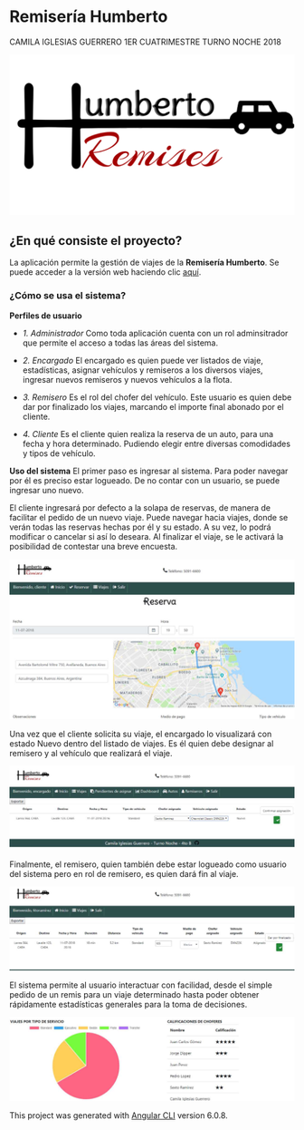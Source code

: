 # Remisería Humberto
CAMILA IGLESIAS GUERRERO 
1ER CUATRIMESTRE TURNO NOCHE 2018

![Screen](https://github.com/camilaiglesiasguerrero/TP_LAB_4_2018/blob/master/RemiseriaHumberto/src/assets/Imagenes/Readme/Logo.png)

## ¿En qué consiste el proyecto?
La aplicación permite la gestión de viajes de la **Remisería Humberto**.
Se puede acceder a la versión web haciendo clic [aquí](http://remiseriahumberto.000webhostapp.com).

### ¿Cómo se usa el sistema? 

**Perfiles de usuario**
- *1. Administrador*
Como toda aplicación cuenta con un rol adminsitrador que permite el acceso a todas las áreas del sistema.

- *2. Encargado*
El encargado es quien puede ver listados de viaje, estadísticas, asignar vehículos y remiseros a los diversos viajes, ingresar nuevos remiseros y nuevos vehículos a la flota.

- *3. Remisero*
Es el rol del chofer del vehículo. Este usuario es quien debe dar por finalizado los viajes, marcando el importe final abonado por el cliente.

- *4. Cliente*
Es el cliente quien realiza la reserva de un auto, para una fecha y hora determinado. Pudiendo elegir entre diversas comodidades y tipos de vehículo. 

**Uso del sistema**
El primer paso es ingresar al sistema. Para poder navegar por él es preciso estar logueado. De no contar con un usuario, se puede ingresar uno nuevo.

El cliente ingresará por defecto a la solapa de reservas, de manera de facilitar el pedido de un nuevo viaje. Puede navegar hacia viajes, donde se verán todas las reservas hechas por él y su estado. 
A su vez, lo podrá modificar o cancelar si así lo deseara. 
Al finalizar el viaje, se le activará la posibilidad de contestar una breve encuesta. 

![PantallaCliente](https://github.com/camilaiglesiasguerrero/TP_LAB_4_2018/blob/master/RemiseriaHumberto/src/assets/Imagenes/Readme/screenCliente.jpg)


Una vez que el cliente solicita su viaje, el encargado lo visualizará con estado Nuevo dentro del listado de viajes. Es él quien debe designar al remisero y al vehículo que realizará el viaje. 

![PantallaEncargado](https://github.com/camilaiglesiasguerrero/TP_LAB_4_2018/blob/master/RemiseriaHumberto/src/assets/Imagenes/Readme/screenEncargado.jpg)


Finalmente, el remisero, quien también debe estar logueado como usuario del sistema pero en rol de remisero, es quien dará fin al viaje.

![PantallaRemisero](https://github.com/camilaiglesiasguerrero/TP_LAB_4_2018/blob/master/RemiseriaHumberto/src/assets/Imagenes/Readme/screenRemisero.jpg)


El sistema permite al usuario interactuar con facilidad, desde el simple pedido de un remis para un viaje determinado hasta poder obtener rápidamente estadísticas generales para la toma de decisiones.

![Graficos](https://github.com/camilaiglesiasguerrero/TP_LAB_4_2018/blob/master/RemiseriaHumberto/src/assets/Imagenes/Readme/graficos.jpg)


This project was generated with [Angular CLI](https://github.com/angular/angular-cli) version 6.0.8.

